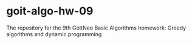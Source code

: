 # goit-algo-hw-09
The repository for the 9th GoItNeo Basic Algorithms homework: Greedy algorithms and dynamic programming
